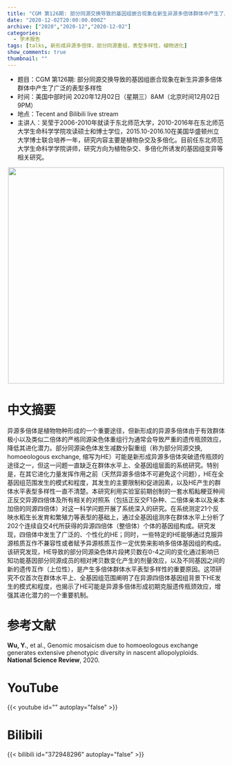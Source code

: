 ```yaml
---
title: "CGM 第126期: 部分同源交换导致的基因组嵌合现象在新生异源多倍体群体中产生了广泛的表型多样性"
date: "2020-12-02T20:00:00.000Z"
archive: ["2020","2020-12","2020-12-02"]
categories:
  - 学术报告
tags: [talks, 新形成异源多倍体，部分同源重组，表型多样性，植物进化]
show_comments: true
thumbnail: ""
---
```


- 题目：CGM 第126期: 部分同源交换导致的基因组嵌合现象在新生异源多倍体群体中产生了广泛的表型多样性
- 时间：美国中部时间 2020年12月02日（星期三）8AM（北京时间12月02日 9PM）
- 地点：Tecent and Bilibili live stream
- 主讲人：吴莹于2006-2010年就读于东北师范大学，2010-2016年在东北师范大学生命科学学院攻读硕士和博士学位，2015.10-2016.10在美国华盛顿州立大学博士联合培养一年，研究内容主要是植物杂交及多倍化。目前任东北师范大学生命科学学院讲师，研究方向为植物杂交、多倍化所诱发的基因组变异等相关研究。



<div align="center">
<img src="https://i.loli.net/2020/12/01/XjqiFwxkfvSbZ35.jpg" height=500>
</div>

# 中文摘要

异源多倍体是植物物种形成的一个重要途径，但新形成的异源多倍体由于有效群体极小以及类似二倍体的严格同源染色体重组行为通常会导致严重的遗传瓶颈效应，降低其进化潜力。部分同源染色体发生减数分裂重组（称为部分同源交换, homoeologous exchange, 缩写为HE）可能是新形成异源多倍体突破遗传瓶颈的途径之一，但这一问题一直缺乏在群体水平上、全基因组层面的系统研究。特别是，在其它进化力量发挥作用之前（天然异源多倍体不可避免这个问题），HE在全基因组范围发生的模式和程度，其发生的主要限制和促进因素，以及HE产生的群体水平表型多样性一直不清楚。本研究利用实验室前期创制的一套水稻籼粳亚种间正反交异源四倍体及所有相关的对照系（包括正反交F1杂种、二倍体亲本以及亲本加倍的同源四倍体）对这一科学问题开展了系统深入的研究。在系统测定21个反映水稻生长发育和繁殖力等表型的基础上，通过全基因组测序在群体水平上分析了202个连续自交4代所获得的异源四倍体（整倍体）个体的基因组构成。研究发现，四倍体中发生了广泛的、个性化的HE；同时，一些特定的HE能够通过克服异源核质互作不兼容性或者赋予异源核质互作一定优势来影响多倍体基因组的构成。该研究发现，HE导致的部分同源染色体片段拷贝数在0-4之间的变化通过影响已知功能基因部分同源成员的相对拷贝数变化产生的剂量效应，以及不同基因之间的新的遗传互作（上位性），是产生多倍体群体水平表型多样性的重要原因。这项研究不仅首次在群体水平上、全基因组范围阐明了在异源四倍体基因组背景下HE发生的模式和程度，也揭示了HE可能是异源多倍体形成初期克服遗传瓶颈效应，增强其进化潜力的一个重要机制。


# 参考文献

**Wu, Y.**, et al., Genomic mosaicism due to homoeologous exchange generates extensive phenotypic diversity in nascent allopolyploids. **National Science Review**, 2020. 

# YouTube

{{< youtube id="" autoplay="false" >}}

# Bilibili

{{< bilibili id="372948296" autoplay="false" >}}

